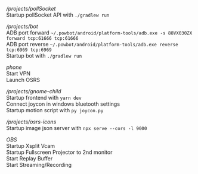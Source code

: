 _/projects/pollSocket_ \
Startup pollSocket API with `./gradlew run`

_/projects/bot_ \
ADB port forward `~/.powbot/android/platform-tools/adb.exe -s 88VX030ZX forward tcp:61666 tcp:61666` \
ADB port reverse `~/.powbot/android/platform-tools/adb.exe reverse tcp:6969 tcp:6969` \
Startup bot with `./gradlew run`

_phone_ \
Start VPN \
Launch OSRS

_/projects/gnome-child_ \
Startup frontend with `yarn dev` \
Connect joycon in windows bluetooth settings \
Startup motion script with `py joycon.py`

_/projects/osrs-icons_ \
Startup image json server with `npx serve --cors -l 9000 `

_OBS_ \
Startup Xsplit Vcam \
Startup Fullscreen Projector to 2nd monitor \
Start Replay Buffer \
Start Streaming/Recording
